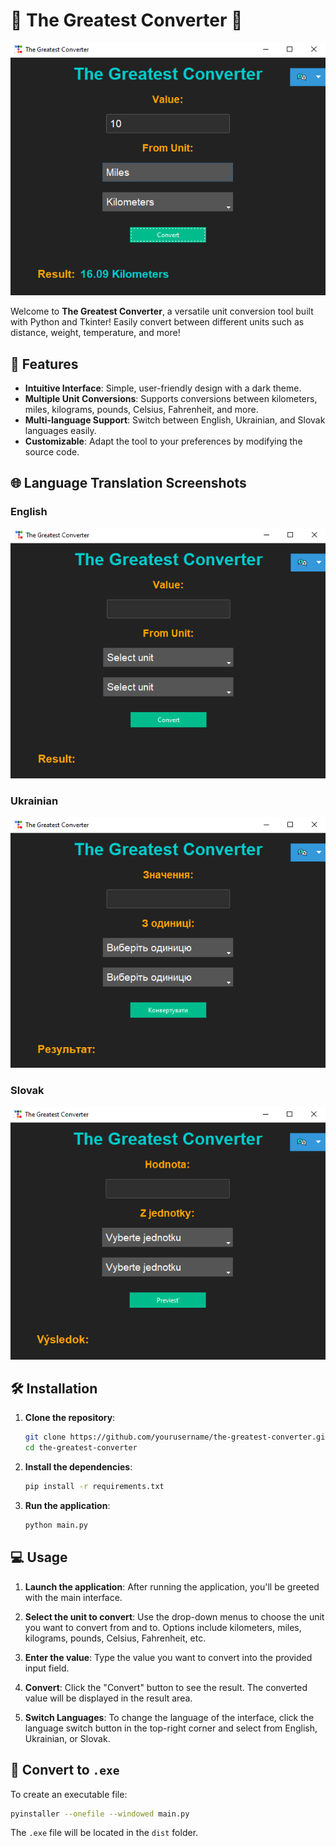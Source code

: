 
# 🌟 The Greatest Converter 🌟

![The Greatest Converter](screenshots/4.png)

Welcome to **The Greatest Converter**, a versatile unit conversion tool built with Python and Tkinter! Easily convert between different units such as distance, weight, temperature, and more!

## 🚀 Features

- **Intuitive Interface**: Simple, user-friendly design with a dark theme.
- **Multiple Unit Conversions**: Supports conversions between kilometers, miles, kilograms, pounds, Celsius, Fahrenheit, and more.
- **Multi-language Support**: Switch between English, Ukrainian, and Slovak languages easily.
- **Customizable**: Adapt the tool to your preferences by modifying the source code.

## 🌐 Language Translation Screenshots

### English
![English Interface](screenshots/1.png)

### Ukrainian
![Ukrainian Interface](screenshots/2.png)

### Slovak
![Slovak Interface](screenshots/3.png)

## 🛠 Installation

1. **Clone the repository**:
   ```bash
   git clone https://github.com/yourusername/the-greatest-converter.git
   cd the-greatest-converter
   ```

2. **Install the dependencies**:
   ```bash
   pip install -r requirements.txt
   ```

3. **Run the application**:
   ```bash
   python main.py
   ```

## 💻 Usage

1. **Launch the application**: After running the application, you'll be greeted with the main interface.

2. **Select the unit to convert**: Use the drop-down menus to choose the unit you want to convert from and to. Options include kilometers, miles, kilograms, pounds, Celsius, Fahrenheit, etc.

3. **Enter the value**: Type the value you want to convert into the provided input field.

4. **Convert**: Click the "Convert" button to see the result. The converted value will be displayed in the result area.

5. **Switch Languages**: To change the language of the interface, click the language switch button in the top-right corner and select from English, Ukrainian, or Slovak.

## 🔄 Convert to `.exe`

To create an executable file:

```bash
pyinstaller --onefile --windowed main.py
```

The `.exe` file will be located in the `dist` folder.

